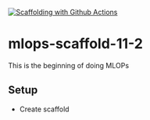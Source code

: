 [![Scaffolding with Github Actions](https://github.com/noahgift/mlops-scaffold-11-2/actions/workflows/main.yml/badge.svg)](https://github.com/noahgift/mlops-scaffold-11-2/actions/workflows/main.yml)

# mlops-scaffold-11-2
This is the beginning of doing MLOPs

## Setup 

* Create scaffold
